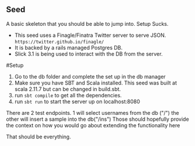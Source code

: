 ## Seed

A basic skeleton that you should be able to jump into. Setup Sucks.

* This seed uses a Finagle/Finatra Twitter server to serve JSON. `https://twitter.github.io/finagle/`
* It is backed by a rails managed Postgres DB.
* Slick 3.1 is being used to interact with the DB from the server.

#Setup

1. Go to the db folder and complete the set up in the db manager
2. Make sure you have SBT and Scala installed. This seed was built at scala 2.11.7 but can be changed in build.sbt.
3. run `sbt compile` to get all the dependencies.
4. run `sbt run` to start the server up on localhost:8080

There are 2 test endpoints. 1 will select usernames from the db ("/") the other will insert a sample into the db("/ins")
Those should hopefully provide the context on how you would go about extending the functionality here

That should be everything.
